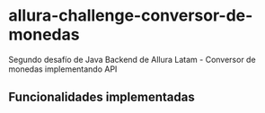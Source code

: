 # allura-challenge-conversor-de-monedas
Segundo desafío de Java Backend de Allura Latam - Conversor de monedas implementando API

## Funcionalidades implementadas


